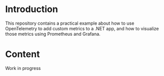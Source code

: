 # Introduction
This repository contains a practical example about how to use OpenTelemetry to add custom metrics to a .NET app, and how to visualize those metrics using Prometheus and Grafana.

# Content

Work in progress
